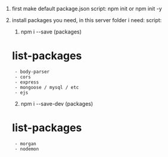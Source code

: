 1. first make default package.json
script: npm init or npm init -y

2. install packages you need, in this server folder i need:
script: 
    1. npm i --save (packages)
    # list-packages
        - body-parser
        - cors
        - express
        - mongoose / mysql / etc
        - ejs
    2. npm i --save-dev (packages)
    # list-packages
        - morgan
        - nodemon

